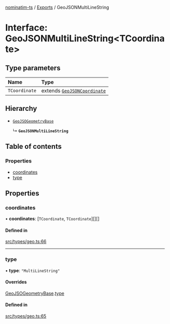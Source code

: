 [nominatim-ts](../README.md) / [Exports](../modules.md) / GeoJSONMultiLineString

# Interface: GeoJSONMultiLineString<TCoordinate\>

## Type parameters

| Name | Type |
| :------ | :------ |
| `TCoordinate` | extends [`GeoJSONCoordinate`](../modules.md#geojsoncoordinate) |

## Hierarchy

- [`GeoJSOGeometryBase`](GeoJSOGeometryBase.md)

  ↳ **`GeoJSONMultiLineString`**

## Table of contents

### Properties

- [coordinates](GeoJSONMultiLineString.md#coordinates)
- [type](GeoJSONMultiLineString.md#type)

## Properties

### coordinates

• **coordinates**: [`TCoordinate`, `TCoordinate`][][]

#### Defined in

[src/types/geo.ts:66](https://github.com/blksnk/nominatim-js/blob/a025e65/src/types/geo.ts#L66)

___

### type

• **type**: ``"MultiLineString"``

#### Overrides

[GeoJSOGeometryBase](GeoJSOGeometryBase.md).[type](GeoJSOGeometryBase.md#type)

#### Defined in

[src/types/geo.ts:65](https://github.com/blksnk/nominatim-js/blob/a025e65/src/types/geo.ts#L65)
